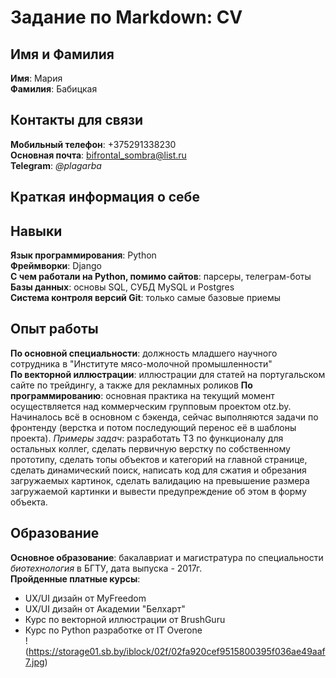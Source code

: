# Задание по Markdown: CV
## Имя и Фамилия
**Имя**: Мария\
**Фамилия**: Бабицкая
## Контакты для связи
**Мобильный телефон**: +375291338230\
**Основная почта**: bifrontal_sombra@list.ru\
**Telegram**: *@plagarba*
## Краткая информация о себе
## Навыки
**Язык программирования**: Python\
**Фреймворки**: Django\
**С чем работали на Python, помимо сайтов**: парсеры, телеграм-боты\
**Базы данных**: основы SQL, СУБД MySQL и Postgres\
**Система контроля версий Git**: только самые базовые приемы
## Опыт работы
**По основной специальности**: должность младшего научного сотрудника в "Институте мясо-молочной промышленности"\
**По векторной иллюстрации**: иллюстрации для статей на португальском сайте по трейдингу, а также для рекламных роликов
**По программированию**: основная практика на текущий момент осуществляется над коммерческим групповым проектом otz.by. Начиналось всё в основном с бэкенда, сейчас выполняются задачи по фронтенду (верстка и потом последующий перенос её в шаблоны проекта). *Примеры задач*: разработать ТЗ по функционалу для остальных коллег, сделать первичную верстку по собственному прототипу, сделать топы объектов и категорий на главной странице, сделать динамический поиск, написать код для сжатия и обрезания загружаемых картинок, сделать валидацию на превышение размера загружаемой картинки и вывести предупреждение об этом в форму объекта.
## Образование
**Основное образование**: бакалавриат и магистратура по специальности *биотехнология* в БГТУ, дата выпуска - 2017г.\
**Пройденные платные курсы**:
- UX/UI дизайн от MyFreedom
- UX/UI дизайн от Академии "Белхарт"
- Курс по векторной иллюстрации от BrushGuru
- Курс по Python разработке от IT Overone\
  !(https://storage01.sb.by/iblock/02f/02fa920cef9515800395f036ae49aaf7.jpg)

